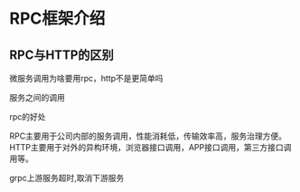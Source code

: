 # RPC框架介绍

## RPC与HTTP的区别

微服务调用为啥要用rpc，http不是更简单吗

服务之间的调用

rpc的好处

RPC主要用于公司内部的服务调用，性能消耗低，传输效率高，服务治理方便。HTTP主要用于对外的异构环境，浏览器接口调用，APP接口调用，第三方接口调用等。


grpc上游服务超时,取消下游服务